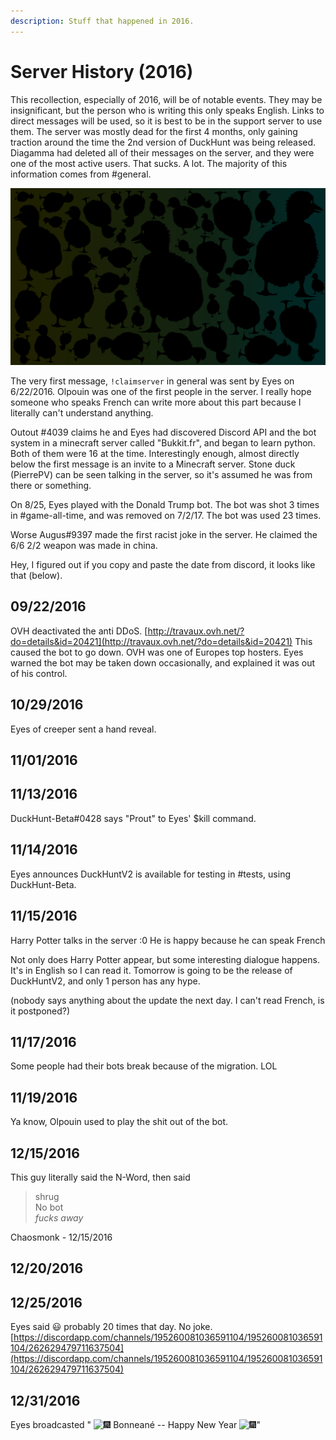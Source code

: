 ```yaml
---
description: Stuff that happened in 2016.
---
```


# Server History \(2016\)

This recollection, especially of 2016, will be of notable events. They may be insignificant, but the person who is writing this only speaks English. Links to direct messages will be used, so it is best to be in the support server to use them. The server was mostly dead for the first 4 months, only gaining traction around the time the 2nd version of DuckHunt was being released. Diagamma had deleted all of their messages on the server, and they were one of the most active users. That sucks. A lot. The majority of this information comes from \#general.

![This was the first logo of the server, and also Eyesofcreeper\#0001 profile picture](../.gitbook/assets/duck_background.png)

The very first message, `!claimserver` in general was sent by Eyes on 6/22/2016. Olpouin was one of the first people in the server. I really hope someone who speaks French can write more about this part because I literally can't understand anything.

Outout \#4039 claims he and Eyes had discovered Discord API and the bot system in a minecraft server called "Bukkit.fr", and began to learn python. Both of them were 16 at the time. Interestingly enough, almost directly below the first message is an invite to a Minecraft server. Stone duck \(PierrePV\) can be seen talking in the server, so it's assumed he was from there or something.

On 8/25, Eyes played with the Donald Trump bot. The bot was shot 3 times in \#game-all-time, and was removed on 7/2/17. The bot was used 23 times.

Worse Augus\#9397 made the first racist joke in the server. He claimed the 6/6 2/2 weapon was made in china.

Hey, I figured out if you copy and paste the date from discord, it looks like that \(below\).

## 09/22/2016

OVH deactivated the anti DDoS. [http://travaux.ovh.net/?do=details&id=20421](http://travaux.ovh.net/?do=details&id=20421) This caused the bot to go down. OVH was one of Europes top hosters. Eyes warned the bot may be taken down occasionally, and explained it was out of his control.

## 10/29/2016

Eyes of creeper sent a hand reveal.

## 11/01/2016

## 11/13/2016

DuckHunt-Beta\#0428 says "Prout" to Eyes' $kill command.

## 11/14/2016

Eyes announces DuckHuntV2 is available for testing in \#tests, using DuckHunt-Beta.

## 11/15/2016

Harry Potter talks in the server :0 He is happy because he can speak French

Not only does Harry Potter appear, but some interesting dialogue happens. It's in English so I can read it. Tomorrow is going to be the release of DuckHuntV2, and only 1 person has any hype.

\(nobody says anything about the update the next day. I can't read French, is it postponed?\)

## 11/17/2016

Some people had their bots break because of the migration. LOL

## 11/19/2016

Ya know, Olpouin used to play the shit out of the bot.

## 12/15/2016

This guy literally said the N-Word, then said

> shrug  
>  No bot  
>  _fucks away_

Chaosmonk _-_ 12/15/2016

## 12/20/2016

## 12/25/2016

Eyes said :smiley: probably 20 times that day. No joke. [https://discordapp.com/channels/195260081036591104/195260081036591104/262629479711637504](https://discordapp.com/channels/195260081036591104/195260081036591104/262629479711637504)

## 12/31/2016

Eyes broadcasted " ![:fireworks:](https://discordapp.com/assets/be2863685453106bcaf150626e1c188a.svg) Bonneané -- Happy New Year ![:fireworks:](https://discordapp.com/assets/be2863685453106bcaf150626e1c188a.svg)"

